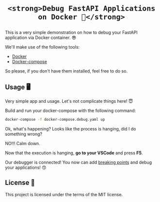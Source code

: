 <h1 align="center">

    <strong>Debug FastAPI Applications on Docker 🐋</strong>

</h1>

This is a very simple demonstration on how to debug your FastAPI application via Docker container. 😎

We'll make use of the following tools:

* [Docker](https://docs.docker.com/get-docker/)
* [Docker-compose](https://docs.docker.com/compose/install/)

So please, if you don't have them installed, feel free to do so.

## Usage 🖥️

Very simple app and usage. Let's not complicate things here! 😇

Build and run your docker-compose with the following command:

``` bash
docker-compose -f docker-compose.debug.yaml up
```

Ok, what's happening? Looks like the process is hanging, did I do something wrong?

NO!!! Calm down.

Now that the execution is hanging, **go to your VSCode** and press **F5**.

Our debugger is connected! You now can add [breaking points](https://docs.microsoft.com/en-us/visualstudio/debugger/using-breakpoints?view=vs-2019) and debug your applications! 😙

## License 📖

This project is licensed under the terms of the MIT license.
